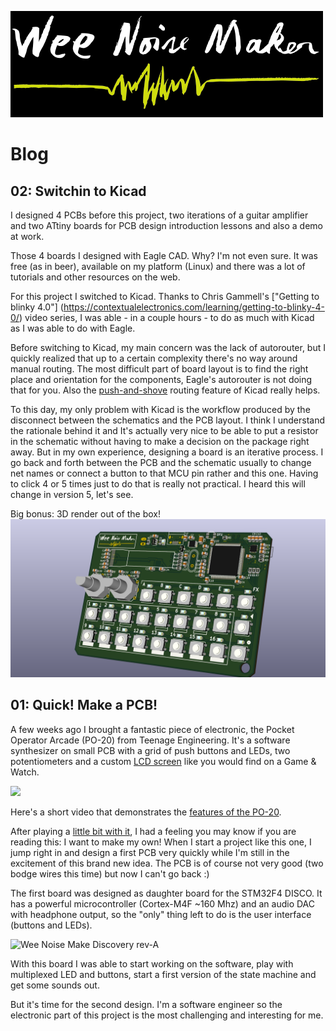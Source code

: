 ![logo](media/logo/logo_500x170.png)
 
# Blog

## 02: Switchin to Kicad

I designed 4 PCBs before this project, two iterations of a guitar amplifier and
two ATtiny boards for PCB design introduction lessons and also a demo at work.

Those 4 boards I designed with Eagle CAD. Why? I'm not even sure. It
was free (as in beer), available on my platform (Linux) and there was a lot of
tutorials and other resources on the web.

For this project I switched to Kicad. Thanks to Chris Gammell's ["Getting to
blinky 4.0"]
(https://contextualelectronics.com/learning/getting-to-blinky-4-0/) video
series, I was able - in a couple hours - to do as much with Kicad as I was able
to do with Eagle.

Before switching to Kicad, my main concern was the lack of autorouter, but I
quickly realized that up to a certain complexity there's no way around manual
routing. The most difficult part of board layout is to find the right place and
orientation for the components, Eagle's autorouter is not doing that for you.
Also the [push-and-shove](https://www.youtube.com/watch?v=zxHDAHpR5Ls) routing
feature of Kicad really helps.

To this day, my only problem with Kicad is the workflow produced by the
disconnect between the schematics and the PCB layout. I think I understand the
rationale behind it and It's actually very nice to be able to put a resistor in
the schematic without having to make a decision on the package right away. But
in my own experience, designing a board is an iterative process. I go back and
forth between the PCB and the schematic usually to change net names or connect
a button to that MCU pin rather and this one. Having to click 4 or 5 times just
to do that is really not practical. I heard this will change in version 5,
let's see.

Big bonus: 3D render out of the box!
![Kicad 3D render](media/pictures/wnm_mk_1_3d_render.png)

## 01: Quick! Make a PCB!

A few weeks ago I brought a fantastic piece of electronic, the Pocket Operator
Arcade (PO-20) from Teenage Engineering. It's a software synthesizer on
small PCB with a grid of push buttons and LEDs, two potentiometers and a custom
[LCD
screen](https://macprovid.vo.llnwd.net/o43/hub/media/1001/12143/3338900.jpg)
like you would find on a Game & Watch.

<img
src="http://www.cheapmonday.com/Content/ProductContent/0402009001/0402009001_0_2.jpg"
width="200">

Here's a short video that demonstrates the
[features of the PO-20](www.youtube.com/watch?v=W5PvXQq3DVQ).

After playing a [little bit with
it](https://www.youtube.com/watch?v=CN5plqgpwa4), I had a feeling you may know
if you are reading this: I want to make my own! When I start a project like
this one, I jump right in and design a first PCB very quickly while I'm
still in the excitement of this brand new idea. The PCB is of course not very
good (two bodge wires this time) but now I can't go back :)

The first board was designed as daughter board for the STM32F4 DISCO. It has a
powerful microcontroller (Cortex-M4F ~160 Mhz) and an audio DAC with headphone
output, so the "only" thing left to do is the user interface
(buttons and LEDs).

![Wee Noise Make Discovery
 rev-A](media/pictures/discovery/discovery_rev_A_1.JPG)

With this board I was able to start working on the software, play with
multiplexed LED and buttons, start a first version of the state machine and get
some sounds out.

But it's time for the second design. I'm a software engineer so
the electronic part of this project is the most challenging and interesting for
me.
